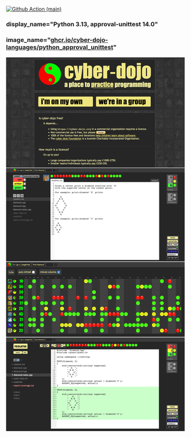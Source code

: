 [![Github Action (main)](https://github.com/cyber-dojo-start-points/python-approval-unittest/actions/workflows/main.yml/badge.svg)](https://github.com/cyber-dojo-start-points/python-approval-unittest/actions)

### display_name="Python 3.13, approval-unittest 14.0"
### image_name="[ghcr.io/cyber-dojo-languages/python_approval_unittest](https://github.com/cyber-dojo-languages/python-approval-unittest/pkgs/container/python_approval_unittest)"

![cyber-dojo.org home page](https://github.com/cyber-dojo/cyber-dojo/blob/master/shared/home_page_snapshot.png)
